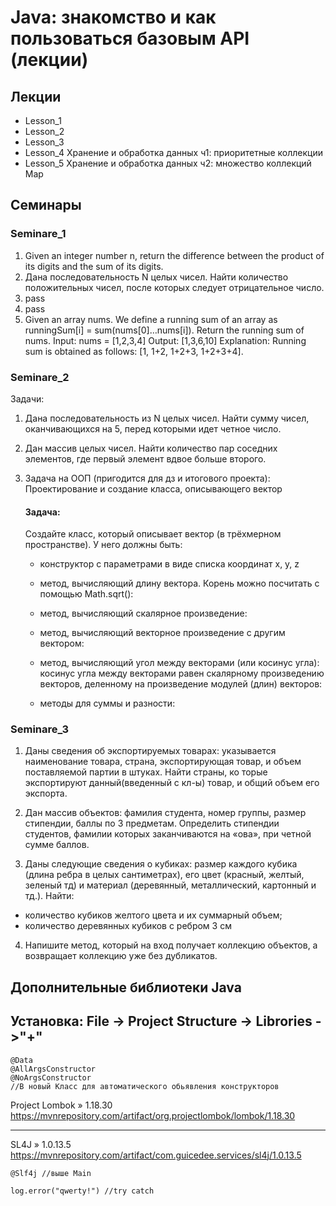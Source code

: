 # Java: знакомство и как пользоваться базовым API (лекции)

## Лекции
* Lesson_1
* Lesson_2
* Lesson_3
* Lesson_4 Хранение и обработка данных ч1: приоритетные коллекции
* Lesson_5 Хранение и обработка данных ч2: множество коллекций Map

## Семинары
### Seminare_1
1. Given an integer number n, return the difference between the product of its digits and the sum of its digits.
2. Дана последовательность N целых чисел. Найти количество положительных чисел, после которых следует отрицательное число.
3. pass
4. pass
5. Given an array nums. We define a running sum of an array as runningSum[i] = sum(nums[0]…nums[i]).
   Return the running sum of nums.
   Input: nums = [1,2,3,4]
   Output: [1,3,6,10]
   Explanation: Running sum is obtained as follows: [1, 1+2, 1+2+3, 1+2+3+4].

### Seminare_2
Задачи:
1) Дана последовательность из N целых чисел. Найти сумму чисел, оканчивающихся
   на 5, перед которыми идет четное число.
2) Дан массив целых чисел. Найти количество пар соседних элементов, где первый
   элемент вдвое больше второго.
3) Задача на ООП (пригодится для дз и итогового проекта):
   Проектирование и создание класса, описывающего вектор

   #### Задача:

   Создайте класс, который описывает вектор (в трёхмерном пространстве).
   У него должны быть:

   * конструктор с параметрами в виде списка координат x, y, z

   * метод, вычисляющий длину вектора. Корень можно посчитать с помощью
     Math.sqrt():

   * метод, вычисляющий скалярное произведение:

   * метод, вычисляющий векторное произведение с другим вектором:

   * метод, вычисляющий угол между векторами (или косинус угла): косинус угла
     между векторами равен скалярному произведению векторов, деленному на
     произведение модулей (длин) векторов:

   * методы для суммы и разности:


### Seminare_3
1. Даны сведения об экспортируемых товарах: указывается наименование
   товара, страна, экспортирующая товар, и объем поставляемой партии в штуках. Найти
   страны, ко
   торые экспортируют данный(введенный с кл-ы) товар, и общий объем его
   экспорта.

3. Дан массив объектов: фамилия студента, номер группы, размер стипендии, баллы по 3 предметам.
   Определить стипендии студентов, фамилии которых заканчиваются на «ова», при четной сумме баллов.

3.	 Даны следующие сведения о кубиках: размер каждого кубика (длина ребра в целых сантиметрах), его цвет (красный, желтый, зеленый тд) и материал (деревянный, металлический, картонный и тд.). Найти:
- количество кубиков желтого цвета и их суммарный объем;
- количество деревянных кубиков с ребром 3 см

4. Напишите метод, который на вход получает коллекцию объектов, а
   возвращает коллекцию уже без дубликатов.


## Дополнительные библиотеки Java

Установка:
File -> Project Structure -> Librories ->"+" 
---
```agsl
@Data
@AllArgsConstructor
@NoArgsConstructor
//В новый Класс для автоматического обьявления конструкторов
```


Project Lombok » 1.18.30
https://mvnrepository.com/artifact/org.projectlombok/lombok/1.18.30

---
SL4J » 1.0.13.5
https://mvnrepository.com/artifact/com.guicedee.services/sl4j/1.0.13.5

~~~
@Slf4j //выше Main

log.error("qwerty!") //try catch
~~~

